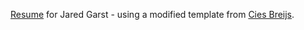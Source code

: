 [Resume](https://github.com/jgarst/Resume/releases/download/2019-05-27/software.pdf) for Jared Garst - using a modified template from [Cies Breijs](https://rawgithub.com/cies/resume/master/cies-breijs-resume.pdf).
